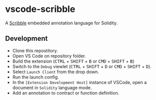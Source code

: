 # vscode-scribble

A [Scribble](https://github.com/ConsenSys/scribble) embedded annotation language for Solidity.

## Development

- Clone this repostitory.
- Open VS Code on repository folder.
- Build the extension (<kbd>CTRL</kbd> + <kbd>SHIFT</kbd> + <kbd>B</kbd> or <kbd>CMD</kbd> + <kbd>SHIFT</kbd> + <kbd>B</kbd>)
- Switch to the `Debug` viewlet (<kbd>CTRL</kbd> + <kbd>SHIFT</kbd> + <kbd>D</kbd> or <kbd>CMD</kbd> + <kbd>SHIFT</kbd> + <kbd>D</kbd>).
- Select `Launch Client` from the drop down.
- Run the launch config.
- In the `[Extension Development Host]` instance of VSCode, open a document in `Solidity` language mode.
- Add an annotation to contract or function definition.
